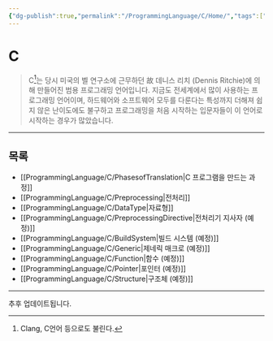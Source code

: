 ```yaml
---
{"dg-publish":true,"permalink":"/ProgrammingLanguage/C/Home/","tags":["C","프로그래밍언어"],"created":"2024-02-06T20:25:23.214+09:00","updated":"2024-05-30T10:12:14.273+09:00"}
---
```



# C

> C[^1]는 당시 미국의 벨 연구소에 근무하던 故 데니스 리치 (Dennis Ritchie)에 의해 만들어진 범용 프로그래밍 언어입니다. 지금도 전세계에서 많이 사용하는 프로그래밍 언어이며, 하드웨어와 소프트웨어 모두를 다룬다는 특성까지 더해져 쉽지 않은 난이도에도 불구하고 프로그래밍을 처음 시작하는 입문자들이 이 언어로 시작하는 경우가 많았습니다.

---

## 목록

+ [[ProgrammingLanguage/C/PhasesofTranslation\|C 프로그램을 만드는 과정]]
+ [[ProgrammingLanguage/C/Preprocessing\|전처리]]
+ [[ProgrammingLanguage/C/DataType\|자료형]]
+ [[ProgrammingLanguage/C/PreprocessingDirective\|전처리기 지사자 (예정)]]
+ [[ProgrammingLanguage/C/BuildSystem\|빌드 시스템 (예정)]]
+ [[ProgrammingLanguage/C/Generic\|제네릭 매크로 (예정)]]
+ [[ProgrammingLanguage/C/Function\|함수 (예정)]]
+ [[ProgrammingLanguage/C/Pointer\|포인터 (예정)]]
+ [[ProgrammingLanguage/C/Structure\|구조체 (예정)]]

---
추후 업데이트됩니다.

[^1]: Clang, C언어 등으로도 불린다.